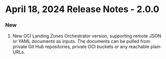 # April 18, 2024 Release Notes - 2.0.0
### New
1. New OCI Landing Zones Orchestrator version, supporting remote JSON or YAML documents as inputs. The documents can be pulled from private Git Hub repositories, private OCI buckets or any reachable plain URLs.